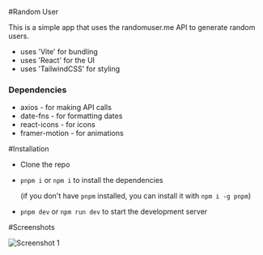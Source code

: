 #Random User

This is a simple app that uses the randomuser.me API to generate random users.

 - uses 'Vite' for bundling
 - uses 'React' for the UI
 - uses 'TailwindCSS' for styling

 ### Dependencies
 - axios - for making API calls
 - date-fns - for formatting dates
 - react-icons - for icons
 - framer-motion - for animations 

#Installation

 - Clone the repo
 - `pnpm i` or `npm i` to install the dependencies
    
    (if you don't have `pnpm` installed, you can install it with `npm i -g pnpm`)

 - `pnpm dev` or `npm run dev` to start the development server
 

#Screenshots

![Screenshot 1]()



